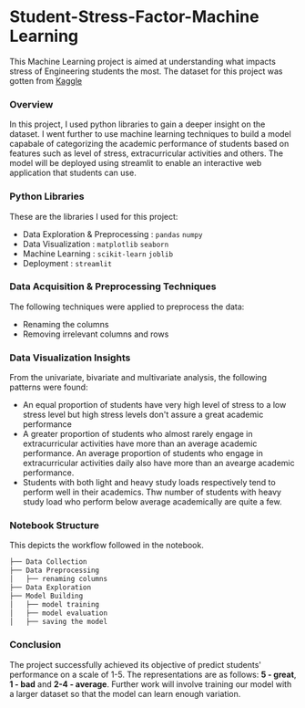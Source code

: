 # Student-Stress-Factor-Machine Learning

This Machine Learning project is aimed at understanding what impacts stress of Engineering students the most. The dataset for this project was gotten from [Kaggle](https://www.kaggle.com/datasets/samyakb/student-stress-factors) 

### Overview
In this project, I used python libraries to gain a deeper insight on the dataset. I went further to use machine learning techniques to build a model capabale of categorizing the 
academic performance of students based on features such as level of stress, extracurricular activities and others. The model will be deployed using streamlit to enable an interactive web application that students can use. 

### Python Libraries
These are the libraries I used for this project: 
- Data Exploration & Preprocessing : `pandas` `numpy` 
- Data Visualization : `matplotlib` `seaborn`
- Machine Learning : `scikit-learn` `joblib`
- Deployment : `streamlit`

### Data Acquisition & Preprocessing Techniques
The following techniques were applied to preprocess the data:
- Renaming the columns
- Removing irrelevant columns and rows

### Data Visualization Insights
From the univariate, bivariate and multivariate analysis, the following patterns were found:
- An equal proportion of students have very high level of stress to a low stress level but high stress levels don't assure a great academic performance
- A greater proportion of students who almost rarely engage in extracurricular activities have more than an average academic performance. An average proportion of students who engage in extracurricular activities daily also have more than an avearge academic performance.
- Students with both light and heavy study loads respectively tend to perform well in their academics. Thw number of students with heavy study load who perform below average academically are quite a few. 


### Notebook Structure
This depicts the workflow followed in the notebook.

```bash
├── Data Collection
├── Data Preprocessing
│   ├── renaming columns
├── Data Exploration
├── Model Building
│   ├── model training
│   ├── model evaluation
│   ├── saving the model
```

### Conclusion
The project successfully achieved its objective of predict students' performance on a scale of 1-5. The representations are as follows: **5 - great**, **1 - bad** and **2-4 - average**. Further work will involve training our model with a larger dataset so that the model can learn enough variation. 
